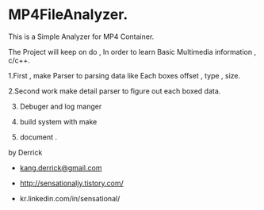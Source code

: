 # MP4FileAnalyzer.

This is a Simple Analyzer for MP4 Container. 

The Project will keep on do , In order to learn Basic Multimedia information , c/c++.

1.First , make Parser to parsing data like Each boxes offset , type , size.

2.Second work  make detail parser to figure out each boxed data.

3. Debuger and log manger 

4. build system with make 

5. document .






by Derrick

- kang.derrick@gmail.com

- http://sensationaljy.tistory.com/

- kr.linkedin.com/in/sensational/

